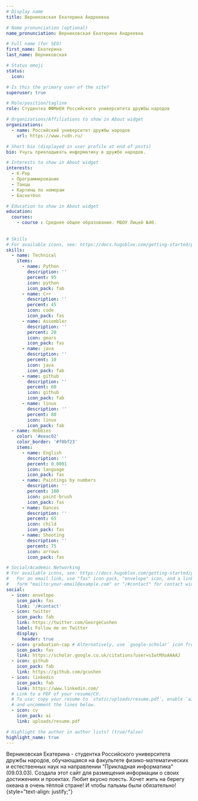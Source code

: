 ```yaml
---
# Display name
title: Верниковская Екатерина Андреевна

# Name pronunciation (optional)
name_pronunciation: Верниковская Екатерина Андреевна

# Full name (for SEO)
first_name: Екатерина
last_name: Верниковская

# Status emoji
status:
  icon:

# Is this the primary user of the site?
superuser: true

# Role/position/tagline
role: Студентка ФФМиЕН Российского университета дружбы народов

# Organizations/Affiliations to show in About widget
organizations:
  - name: Российский университет дружбы народов
    url: https://www.rudn.ru/

# Short bio (displayed in user profile at end of posts)
bio: Учусь прикладывать информатику в дружбе народов.

# Interests to show in About widget
interests:
  - K-Pop
  - Программирование
  - Танцы
  - Картины по номерам
  - Баскетбол

# Education to show in About widget
education:
  courses:
    - course : Среднее общее образование. МБОУ Лицей №40.
    
    
# Skills
# For available icons, see: https://docs.hugoblox.com/getting-started/page-builder/#icons
skills:
  - name: Technical
    items:
      - name: Python
        description: ''
        percent: 95
        icon: python
        icon_pack: fab
      - name: C++
        description: ''
        percent: 45
        icon: code
        icon_pack: fas
      - name: Assembler
        description: ''
        percent: 20
        icon: gears
        icon_pack: fas
      - name: java
        description: ''
        percent: 10
        icon: java
        icon_pack: fab
      - name: github
        description: ''
        percent: 60
        icon: github
        icon_pack: fab
      - name: linux
        description: ''
        percent: 80
        icon: linux
        icon_pack: fab
  - name: Hobbies
    color: '#eeac02'
    color_border: '#f0bf23'
    items:
      - name: English
        description: ''
        percent: 0.0001
        icon: language
        icon_pack: fas
      - name: Paintings by numbers
        description: ''
        percent: 100
        icon: paint-brush
        icon_pack: fas
      - name: Dances
        description: ''
        percent: 65
        icon: child
        icon_pack: fas
      - name: Shooting
        description: ''
        percent: 75
        icon: arrows
        icon_pack: fas

# Social/Academic Networking
# For available icons, see: https://docs.hugoblox.com/getting-started/page-builder/#icons
#   For an email link, use "fas" icon pack, "envelope" icon, and a link in the
#   form "mailto:your-email@example.com" or "/#contact" for contact widget.
social:
  - icon: envelope
    icon_pack: fas
    link: '/#contact'
  - icon: twitter
    icon_pack: fab
    link: https://twitter.com/GeorgeCushen
    label: Follow me on Twitter
    display:
      header: true
  - icon: graduation-cap # Alternatively, use `google-scholar` icon from `ai` icon pack
    icon_pack: fas
    link: https://scholar.google.co.uk/citations?user=sIwtMXoAAAAJ
  - icon: github
    icon_pack: fab
    link: https://github.com/gcushen
  - icon: linkedin
    icon_pack: fab
    link: https://www.linkedin.com/
  # Link to a PDF of your resume/CV.
  # To use: copy your resume to `static/uploads/resume.pdf`, enable `ai` icons in `params.yaml`,
  # and uncomment the lines below.
  - icon: cv
    icon_pack: ai
    link: uploads/resume.pdf

# Highlight the author in author lists? (true/false)
highlight_name: true
---
```


Верниковская Екатерина - студентка Российского университета дружбы народов, обучающаяся на факультете физико-математических и естественных наук на направлении "Прикладная информатика" (09.03.03). Создала этот сайт для размещения информации о своих достижениях и проектах. Любит вкусно поесть. Хочет жить на берегу океана в очень тёплой стране! И чтобы пальмы были обязательно!
{style="text-align: justify;"}
